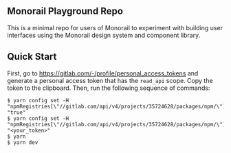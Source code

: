 ## Monorail Playground Repo

This is a minimal repo for users of Monorail to experiment with building user interfaces using the Monorail design system and component library.

## Quick Start

First, go to https://gitlab.com/-/profile/personal_access_tokens and generate a personal access token that has the `read_api` scope. Copy the token to the clipboard. Then, run the following sequence of commands:

```shell
$ yarn config set -H "npmRegistries[\"//gitlab.com/api/v4/projects/35724628/packages/npm/\"].npmAlwaysAuth" "true"
$ yarn config set -H "npmRegistries[\"//gitlab.com/api/v4/projects/35724628/packages/npm/\"].npmAuthToken" "<your_token>"
$ yarn
$ yarn dev
```
